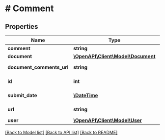 # # Comment

## Properties

Name | Type | Description | Notes
------------ | ------------- | ------------- | -------------
**comment** | **string** |  | 
**document** | [**\OpenAPI\Client\Model\Document**](Document.md) |  | [optional] 
**document_comments_url** | **string** |  | [optional] [readonly] 
**id** | **int** |  | [optional] [readonly] 
**submit_date** | [**\DateTime**](\DateTime.md) |  | [optional] [readonly] 
**url** | **string** |  | [optional] [readonly] 
**user** | [**\OpenAPI\Client\Model\User**](User.md) |  | [optional] 

[[Back to Model list]](../../README.md#documentation-for-models) [[Back to API list]](../../README.md#documentation-for-api-endpoints) [[Back to README]](../../README.md)


